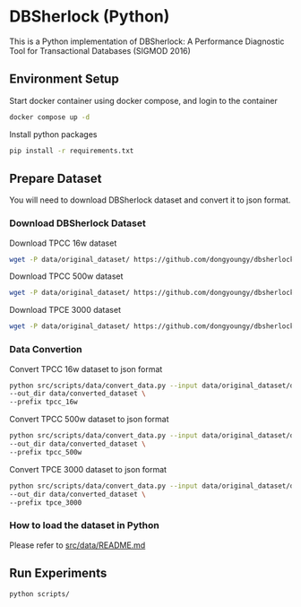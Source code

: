 # DBSherlock (Python)
This is a Python implementation of DBSherlock: A Performance Diagnostic Tool for Transactional Databases (SIGMOD 2016)

## Environment Setup
Start docker container using docker compose, and login to the container
```bash
docker compose up -d
```
Install python packages
```bash
pip install -r requirements.txt
```

## Prepare Dataset
You will need to download DBSherlock dataset and convert it to json format.
### Download DBSherlock Dataset
Download TPCC 16w dataset
```bash
wget -P data/original_dataset/ https://github.com/dongyoungy/dbsherlock-reproducibility/raw/master/datasets/dbsherlock_dataset_tpcc_16w.mat
```
Download TPCC 500w dataset
```bash
wget -P data/original_dataset/ https://github.com/dongyoungy/dbsherlock-reproducibility/raw/master/datasets/dbsherlock_dataset_tpcc_500w.mat
```
Download TPCE 3000 dataset
```bash
wget -P data/original_dataset/ https://github.com/dongyoungy/dbsherlock-reproducibility/raw/master/datasets/dbsherlock_dataset_tpce_3000.mat
```

### Data Convertion
Convert TPCC 16w dataset to json format
```bash
python src/scripts/data/convert_data.py --input data/original_dataset/dbsherlock_dataset_tpcc_16w.mat \
--out_dir data/converted_dataset \
--prefix tpcc_16w
```
Convert TPCC 500w dataset to json format
```bash
python src/scripts/data/convert_data.py --input data/original_dataset/dbsherlock_dataset_tpcc_500w.mat \
--out_dir data/converted_dataset \
--prefix tpcc_500w
```
Convert TPCE 3000 dataset to json format
```bash
python src/scripts/data/convert_data.py --input data/original_dataset/dbsherlock_dataset_tpce_3000.mat \
--out_dir data/converted_dataset \
--prefix tpce_3000
```
### How to load the dataset in Python
Please refer to [src/data/README.md](src/data/README.md)

## Run Experiments
```bash
python scripts/
```